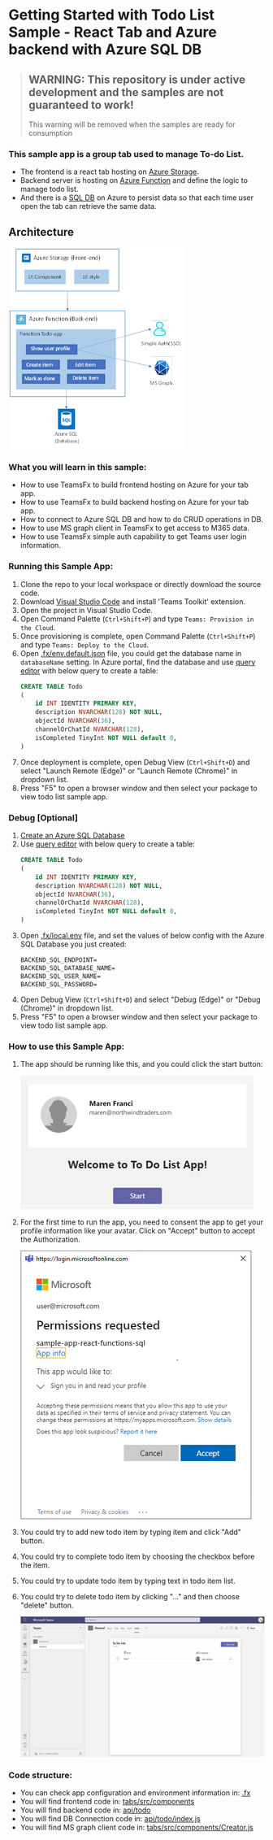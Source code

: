 # Getting Started with Todo List Sample - React Tab and Azure backend with Azure SQL DB

> ## WARNING: This repository is under active development and the samples are not guaranteed to work!
> This warning will be removed when the samples are ready for consumption

### This sample app is a group tab used to manage To-do List.

- The frontend is a react tab hosting on [Azure Storage](https://docs.microsoft.com/en-us/azure/storage/).
- Backend server is hosting on [Azure Function](https://docs.microsoft.com/en-us/azure/azure-functions/) and define the logic to manage todo list. 
- And there is a [SQL DB](https://docs.microsoft.com/en-us/azure/azure-sql/) on Azure to persist data so that each time user open the tab can retrieve the same data.

## Architecture

![Tab App Flow](images/TabAppFlow.jpg)

### What you will learn in this sample:

- How to use TeamsFx to build frontend hosting on Azure for your tab app.
- How to use TeamsFx to build backend hosting on Azure for your tab app.
- How to connect to Azure SQL DB and how to do CRUD operations in DB.
- How to use MS graph client in TeamsFx to get access to M365 data.
- How to use TeamsFx simple auth capability to get Teams user login information.

### Running this Sample App:

1. Clone the repo to your local workspace or directly download the source code.
1. Download [Visual Studio Code](https://code.visualstudio.com) and install 'Teams Toolkit' extension.
1. Open the project in Visual Studio Code.
1. Open Command Palette (`Ctrl+Shift+P`) and type `Teams: Provision in the Cloud`.
1. Once provisioning is complete, open Command Palette (`Ctrl+Shift+P`) and type `Teams: Deploy to the Cloud`.
1. Open [.fx/env.default.json](.fx/env.default.json) file, you could get the database name in `databaseName` setting. In Azure portal, find the database and use [query editor](https://docs.microsoft.com/en-us/azure/azure-sql/database/connect-query-portal) with below query to create a table:
    ```sql
    CREATE TABLE Todo
    (
        id INT IDENTITY PRIMARY KEY,
        description NVARCHAR(128) NOT NULL,
        objectId NVARCHAR(36),
        channelOrChatId NVARCHAR(128),
        isCompleted TinyInt NOT NULL default 0,
    )
    ```
1. Once deployment is complete, open Debug View (`Ctrl+Shift+D`) and select "Launch Remote (Edge)" or "Launch Remote (Chrome)" in dropdown list.
1. Press "F5" to open a browser window and then select your package to view todo list sample app. 

### Debug [Optional]

1. [Create an Azure SQL Database](https://docs.microsoft.com/en-us/azure/azure-sql/database/single-database-create-quickstart?tabs=azure-portal)
1. Use [query editor](https://docs.microsoft.com/en-us/azure/azure-sql/database/connect-query-portal) with below query to create a table:
    ```sql
    CREATE TABLE Todo
    (
        id INT IDENTITY PRIMARY KEY,
        description NVARCHAR(128) NOT NULL,
        objectId NVARCHAR(36),
        channelOrChatId NVARCHAR(128),
        isCompleted TinyInt NOT NULL default 0,
    )
    ```
1. Open [.fx/local.env](.fx/local.env) file, and set the values of below config with the Azure SQL Database you just created:
    ```
    BACKEND_SQL_ENDPOINT=
    BACKEND_SQL_DATABASE_NAME=
    BACKEND_SQL_USER_NAME=
    BACKEND_SQL_PASSWORD=
    ```
1. Open Debug View (`Ctrl+Shift+D`) and select "Debug (Edge)" or "Debug (Chrome)" in dropdown list.
1. Press "F5" to open a browser window and then select your package to view todo list sample app. 

### How to use this Sample App:

1. The app should be running like this, and you could click the start button:

    ![Todo List](images/StartPage.jpg)

2. For the first time to run the app, you need to consent the app to get your profile information like your avatar. Click on "Accept" button to accept the Authorization.

    ![Todo List](images/Consent.jpg)

3. You could try to add new todo item by typing item and click "Add" button.
4. You could try to complete todo item by choosing the checkbox before the item.
5. You could try to update todo item by typing text in todo item list.
6. You could try to delete todo item by clicking "..." and then choose "delete" button.

    ![Todo Item List](images/ToDoListCRUD.gif)

### Code structure:

- You can check app configuration and environment information in: [.fx](.fx)
- You will find frontend code in: [tabs/src/components](tabs/src/components)
- You will find backend code in: [api/todo](api/todo)
- You will find DB Connection code in: [api/todo/index.js](api/todo/index.js)
- You will find MS graph client code in: [tabs/src/components/Creator.js](tabs/src/components/Creator.js)
